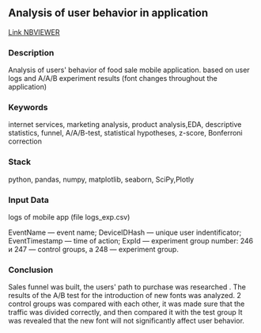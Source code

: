## Analysis of user behavior in application
[Link NBVIEWER](https://nbviewer.org/github/evkis/data_analysis_science_pet/blob/main/06_analysis_of_user_behavior_in_application/06_analysis_of_users_behavior_in_app_en.ipynb)

### Description

Analysis of users' behavior of food sale mobile application. based on user logs and A/A/B experiment results (font changes throughout the application)

### Keywords

internet services, marketing analysis, product analysis,EDA, descriptive statistics, funnel, A/A/B-test, statistical hypotheses, z-score, Bonferroni correction

### Stack

python, pandas, numpy, matplotlib, seaborn, SciPy,Plotly

### Input Data 

logs of mobile app (file logs_exp.csv)

EventName — event name;
DeviceIDHash — unique user indentificator;
EventTimestamp — time of action;
ExpId — experiment group number: 246 и 247 — control groups, а 248 — experiment group.

### Conclusion

Sales funnel was built, the users' path to purchase was researched .
The results of the A/B test for the introduction of new fonts was analyzed. 2 control groups was compared with each
other, it was made sure that the traffic was divided correctly, and then compared it with the test group
It was revealed that the new font will not significantly affect user behavior.
